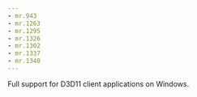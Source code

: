 ```yaml
---
- mr.943
- mr.1263
- mr.1295
- mr.1326
- mr.1302
- mr.1337
- mr.1340
---
```


Full support for D3D11 client applications on Windows.
